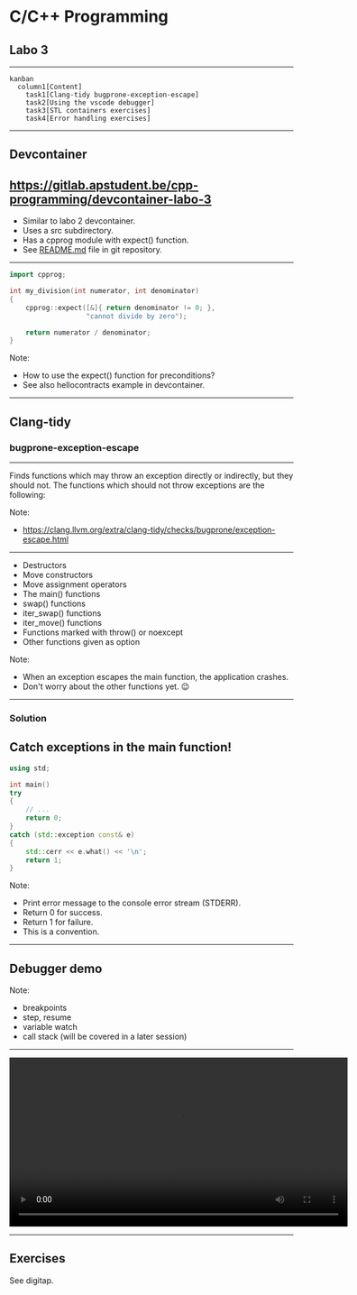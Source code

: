 # C/C++ Programming
## Labo 3
---
```mermaid
kanban
  column1[Content]
    task1[Clang-tidy bugprone-exception-escape]
    task2[Using the vscode debugger]
    task3[STL containers exercises]
    task4[Error handling exercises]
```
---
## Devcontainer
<https://gitlab.apstudent.be/cpp-programming/devcontainer-labo-3>
---
* Similar to labo 2 devcontainer.
* Uses a src subdirectory.
* Has a cpprog module with expect() function.
* See [README.md](https://gitlab.apstudent.be/cpp-programming/devcontainer-labo-3/-/blob/main/README.md) file in git repository.
---
```c++
import cpprog;

int my_division(int numerator, int denominator)
{
    cpprog::expect([&]{ return denominator != 0; },
                   "cannot divide by zero");

    return numerator / denominator;
}
```

Note:
* How to use the expect() function for preconditions?
* See also hellocontracts example in devcontainer.
---
## Clang-tidy
### bugprone-exception-escape
---
Finds functions which may throw an exception directly or indirectly, but they should not. The functions which should not throw exceptions are the following:

Note:
* <https://clang.llvm.org/extra/clang-tidy/checks/bugprone/exception-escape.html>
---
* Destructors <!-- .element: class="fragment semi-fade-out shrink" data-fragment-index="1" -->
* Move constructors <!-- .element: class="fragment semi-fade-out shrink" data-fragment-index="1" -->
* Move assignment operators <!-- .element: class="fragment semi-fade-out shrink" data-fragment-index="1" -->
* The main() functions <!-- .element: class="fragment highlight-current-blue grow" data-fragment-index="1" -->
* swap() functions <!-- .element: class="fragment semi-fade-out shrink" data-fragment-index="1" -->
* iter_swap() functions <!-- .element: class="fragment semi-fade-out shrink" data-fragment-index="1" -->
* iter_move() functions <!-- .element: class="fragment semi-fade-out shrink" data-fragment-index="1" -->
* Functions marked with throw() or noexcept <!-- .element: class="fragment semi-fade-out shrink" data-fragment-index="1" -->
* Other functions given as option <!-- .element: class="fragment semi-fade-out shrink" data-fragment-index="1" -->

Note:
* When an exception escapes the main function, the application crashes.
* Don't worry about the other functions yet. 😉
---
### Solution
Catch exceptions in the main function!
---
```c++ []
using std;

int main()
try
{
    // ...
    return 0;
}
catch (std::exception const& e)
{
    std::cerr << e.what() << '\n';
    return 1;
}
```

Note:
* Print error message to the console error stream (STDERR).
* Return 0 for success.
* Return 1 for failure.
* This is a convention.
---
## Debugger demo

Note:
* breakpoints
* step, resume
* variable watch
* call stack (will be covered in a later session)
---
<video controls width="600">
  <source src="./assets/vscode_debugger_demo.mp4" type="video/mp4">
  <img src="./assets/vscode_vscode_debugger_demo.png" alt="vscode debugger demo">
</video>

---
## Exercises
See digitap.

